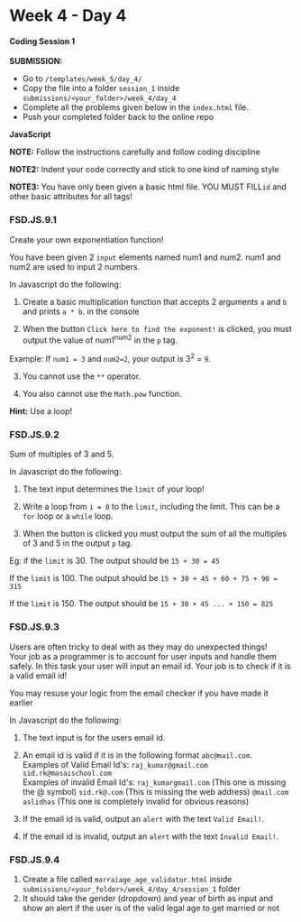 # Week 4 - Day 4

#### Coding Session 1

**SUBMISSION:**

- Go to `/templates/week_5/day_4/` 
- Copy  the file into a folder `session_1` inside `submissions/<your_folder>/week_4/day_4`
- Complete all the problems given below in the `index.html` file.
- Push your completed folder back to the online repo

**JavaScript**

**NOTE:** Follow the instructions carefully and follow coding discipline

**NOTE2:** Indent your code correctly and stick to one kind of naming style

**NOTE3:** You have only been given a basic html file. YOU MUST FILL`id` and other basic attributes for all tags!

### FSD.JS.9.1

Create your own exponentiation function!

You have been given 2 `input` elements named num1 and num2. num1 and num2 are used to input 2 numbers. 

In Javascript do the following:  

1. Create a basic multiplication function that accepts 2 arguments `a` and `b` and prints `a * b`. in the console  

2. When the button `Click here to find the exponent!` is clicked, you must output the value of num1<sup>num2</sup> in the `p` tag.  

Example: If `num1 = 3` and  `num2=2`, your output is 3<sup>2</sup> = `9`.  

3. You cannot use the `**` operator.  
  
4. You also cannot use the `Math.pow` function. 

**Hint:** Use a loop!

### FSD.JS.9.2

Sum of multiples of 3 and 5.

In Javascript do the following: 

1. The text input determines the `limit` of your loop!

2. Write a loop from `i = 0` to the `limit`, including the limit. This can be a `for` loop or a `while` loop.

3. When the button is clicked you must output the sum of all the multiples of 3 and 5 in the output `p` tag.

Eg: if the `limit` is 30. The output should be `15 + 30 = 45`  

If the `limit` is 100. The output should be `15 + 30 + 45 + 60 + 75 + 90 = 315`  

If the `limit` is 150. The output should be `15 + 30 + 45 ... + 150 = 825`



### FSD.JS.9.3

Users are often tricky to deal with as they may do unexpected things!  
Your job as a programmer is to account for user inputs and handle them safely. 
In this task your user will input an email id. Your job is to check if it is a valid email id!

You may resuse your logic from the email checker if you have made it earlier

In Javascript do the following: 

1. The text input is for the users email id. 

2. An email id is valid if it is in the following format `abc@mail.com`.   
    Examples of Valid Email Id's: `raj_kumar@gmail.com` `sid.rk@masaischool.com`  
    Examples of invalid Email Id's: `raj_kumargmail.com` (This one is missing the @ symbol) `sid.rk@.com` (This is missing the web address) `@mail.com` `aslidhas` (This one is completely invalid for obvious reasons)

3. If the email id is valid, output an `alert` with the text `Valid Email!`.  

4. If the email id is invalid, output an `alert` with the text `Invalid Email!`.

### FSD.JS.9.4

1. Create a file called `marraiage_age_validator.html` inside `submissions/<your_folder>/week_4/day_4/session_1` folder
2. It should take the gender (dropdown) and year of birth as input and show an alert if the user is of the valid legal age to get married or not
